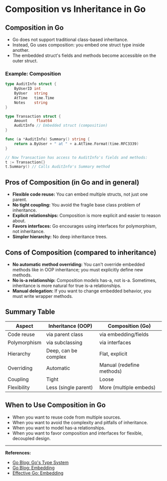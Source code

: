 # Composition vs Inheritance in Go

## Composition in Go
- Go does not support traditional class-based inheritance.
- Instead, Go uses composition: you embed one struct type inside another.
- The embedded struct's fields and methods become accessible on the outer struct.

### Example: Composition
```go
type AuditInfo struct {
    ByUserID int
    ByUser   string
    AtTime   time.Time
    Notes    string
}

type Transaction struct {
    Amount    float64
    AuditInfo // Embedded struct (composition)
}

func (a *AuditInfo) Summary() string {
    return a.ByUser + " at " + a.AtTime.Format(time.RFC3339)
}

// Now Transaction has access to AuditInfo's fields and methods:
t := Transaction{}
t.Summary() // Calls AuditInfo's Summary method
```

## Pros of Composition (in Go and in general)
- **Flexible code reuse:** You can embed multiple structs, not just one parent.
- **No tight coupling:** You avoid the fragile base class problem of inheritance.
- **Explicit relationships:** Composition is more explicit and easier to reason about.
- **Favors interfaces:** Go encourages using interfaces for polymorphism, not inheritance.
- **Simpler hierarchy:** No deep inheritance trees.

## Cons of Composition (compared to inheritance)
- **No automatic method overriding:** You can't override embedded methods like in OOP inheritance; you must explicitly define new methods.
- **No is-a relationship:** Composition models has-a, not is-a. Sometimes, inheritance is more natural for true is-a relationships.
- **Manual delegation:** If you want to change embedded behavior, you must write wrapper methods.

## Summary Table
| Aspect         | Inheritance (OOP)         | Composition (Go)           |
|----------------|---------------------------|----------------------------|
| Code reuse     | via parent class          | via embedding/fields       |
| Polymorphism   | via subclassing           | via interfaces             |
| Hierarchy      | Deep, can be complex      | Flat, explicit             |
| Overriding     | Automatic                 | Manual (redefine methods)  |
| Coupling       | Tight                     | Loose                     |
| Flexibility    | Less (single parent)      | More (multiple embeds)     |

## When to Use Composition in Go
- When you want to reuse code from multiple sources.
- When you want to avoid the complexity and pitfalls of inheritance.
- When you want to model has-a relationships.
- When you want to favor composition and interfaces for flexible, decoupled design.

---

**References:**
- [Go Blog: Go's Type System](https://blog.golang.org/types)
- [Go Blog: Embedding](https://go.dev/blog/embedded)
- [Effective Go: Embedding](https://golang.org/doc/effective_go#embedding)
